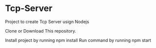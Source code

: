 # Tcp-Server

Project to create Tcp Server usign Nodejs

Clone or Download This repository.

Install project by running npm install 
Run command by running npm start
